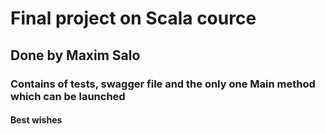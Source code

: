# Final project on Scala cource

## Done by Maxim Salo

### Contains of tests, swagger file and the only one Main method which can be launched

#### Best wishes